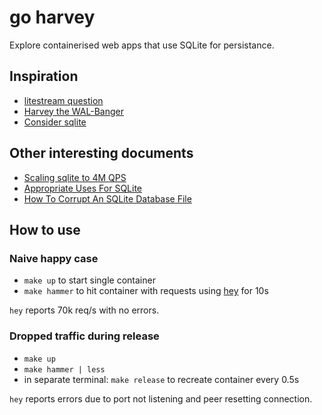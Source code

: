 # go harvey

Explore containerised web apps that use SQLite for persistance.

## Inspiration

- [litestream question](https://github.com/benbjohnson/litestream/issues/624)
- [Harvey the WAL-Banger](https://tangentsoft.com/sqlite/doc/trunk/walbanger/README.md)
- [Consider sqlite](https://blog.wesleyac.com/posts/consider-sqlite)

## Other interesting documents

- [Scaling sqlite to 4M QPS](https://use.expensify.com/blog/scaling-sqlite-to-4m-qps-on-a-single-server)
- [Appropriate Uses For SQLite](https://sqlite.org/whentouse.html)
- [ How To Corrupt An SQLite Database File](https://sqlite.org/howtocorrupt.html)

## How to use

### Naive happy case

- `make up` to start single container
- `make hammer` to hit container with requests using [hey](https://github.com/rakyll/hey) for 10s

`hey` reports 70k req/s with no errors.

### Dropped traffic during release

- `make up`
- `make hammer | less`
- in separate terminal: `make release` to recreate container every 0.5s

`hey` reports errors due to port not listening and peer resetting connection.


